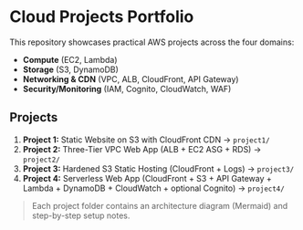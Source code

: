 # Cloud Projects Portfolio

This repository showcases practical AWS projects across the four domains:
- **Compute** (EC2, Lambda)
- **Storage** (S3, DynamoDB)
- **Networking & CDN** (VPC, ALB, CloudFront, API Gateway)
- **Security/Monitoring** (IAM, Cognito, CloudWatch, WAF)

## Projects

1. **Project 1:** Static Website on S3 with CloudFront CDN → `project1/`
2. **Project 2:** Three-Tier VPC Web App (ALB + EC2 ASG + RDS) → `project2/`
3. **Project 3:** Hardened S3 Static Hosting (CloudFront + Logs) → `project3/`
4. **Project 4:** Serverless Web App (CloudFront + S3 + API Gateway + Lambda + DynamoDB + CloudWatch + optional Cognito) → `project4/`

> Each project folder contains an architecture diagram (Mermaid) and step-by-step setup notes.
